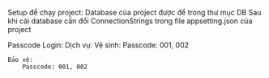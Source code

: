 Setup để chạy project:
	Database của project được để trong thư mục DB
	Sau khi cài database cần đổi ConnectionStrings trong file appsetting.json của project

Passcode Login:
Dịch vụ:
	Vệ sinh: 
		Passcode: 001, 002
		
	Bảo vệ: 
		Passcode: 001, 002	
